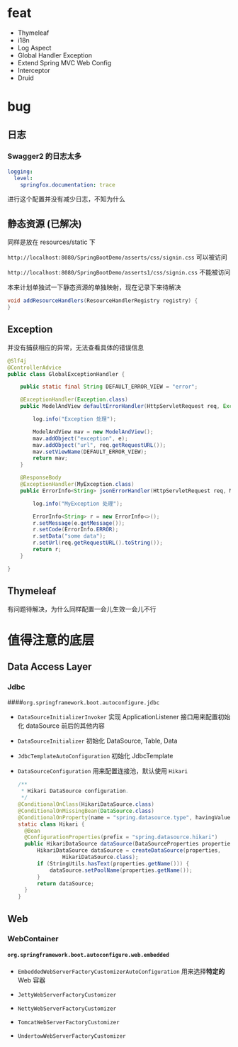 # feat

* Thymeleaf
* i18n
* Log Aspect
* Global Handler Exception
* Extend Spring MVC Web Config
* Interceptor
* Druid



# bug

## 日志

### Swagger2 的日志太多

```yml
logging:
  level:
    springfox.documentation: trace
```

进行这个配置并没有减少日志，不知为什么



## 静态资源 (已解决)

同样是放在 resources/static 下

``http://localhost:8080/SpringBootDemo/asserts/css/signin.css`` 可以被访问

``http://localhost:8080/SpringBootDemo/asserts1/css/signin.css`` 不能被访问

本来计划单独试一下静态资源的单独映射，现在记录下来待解决

```java
void addResourceHandlers(ResourceHandlerRegistry registry) {
}
```



## Exception

并没有捕获相应的异常，无法查看具体的错误信息

```java
@Slf4j
@ControllerAdvice
public class GlobalExceptionHandler {

    public static final String DEFAULT_ERROR_VIEW = "error";

    @ExceptionHandler(Exception.class)
    public ModelAndView defaultErrorHandler(HttpServletRequest req, Exception e) throws Exception {

        log.info("Exception 处理");

        ModelAndView mav = new ModelAndView();
        mav.addObject("exception", e);
        mav.addObject("url", req.getRequestURL());
        mav.setViewName(DEFAULT_ERROR_VIEW);
        return mav;
    }

    @ResponseBody
    @ExceptionHandler(MyException.class)
    public ErrorInfo<String> jsonErrorHandler(HttpServletRequest req, MyException e){

        log.info("MyException 处理");

        ErrorInfo<String> r = new ErrorInfo<>();
        r.setMessage(e.getMessage());
        r.setCode(ErrorInfo.ERROR);
        r.setData("some data");
        r.setUrl(req.getRequestURL().toString());
        return r;
    }

}
```



## Thymeleaf

有问题待解决，为什么同样配置一会儿生效一会儿不行





# 值得注意的底层

## Data Access Layer

###  Jdbc

####``org.springframework.boot.autoconfigure.jdbc``



* ``DataSourceInitializerInvoker`` 实现 ApplicationListener 接口用来配置初始化 dataSource 前后的其他内容

* ``DataSourceInitializer`` 初始化 DataSource, Table, Data

* ``JdbcTemplateAutoConfiguration``  初始化 JdbcTemplate

* ``DataSourceConfiguration`` 用来配置连接池，默认使用 ``Hikari``

  ``` Java
  /**
   * Hikari DataSource configuration.
   */
  @ConditionalOnClass(HikariDataSource.class)
  @ConditionalOnMissingBean(DataSource.class)
  @ConditionalOnProperty(name = "spring.datasource.type", havingValue = "com.zaxxer.hikari.HikariDataSource", matchIfMissing = true)
  static class Hikari {
  	@Bean
  	@ConfigurationProperties(prefix = "spring.datasource.hikari")
  	public HikariDataSource dataSource(DataSourceProperties properties) {
  		HikariDataSource dataSource = createDataSource(properties,
  				HikariDataSource.class);
  		if (StringUtils.hasText(properties.getName())) {
  			dataSource.setPoolName(properties.getName());
  		}
  		return dataSource;
  	}
  }
  ```

  



## Web

### WebContainer

#### ``org.springframework.boot.autoconfigure.web.embedded``

* ``EmbeddedWebServerFactoryCustomizerAutoConfiguration`` 用来选择**特定的** Web 容器

* ``JettyWebServerFactoryCustomizer``
* ``NettyWebServerFactoryCustomizer``
* ``TomcatWebServerFactoryCustomizer``
* ``UndertowWebServerFactoryCustomizer``



